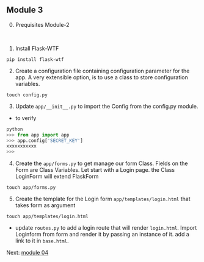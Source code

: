 ## Module 3

0. Prequisites 
Module-2
<br>

1. Install Flask-WTF
```shell
pip install flask-wtf
```
2. Create a configuration file containing configuration parameter for the app. A very extensible option, is to use a class to store configuration variables.
```shell
touch config.py
```

3. Update `app/__init__.py` to import the Config from the config.py module.
- to verify
```python
python
>>> from app import app
>>> app.config['SECRET_KEY']
xxxxxxxxxxx
>>>
```

4. Create the `app/forms.py` to get manage our form Class. Fields on the Form are Class Variables. Let start with a Login page. the Class LoginForm will extend FlaskForm
```shell
touch app/forms.py
```

5. Create the template for the Login form `app/templates/login.html` that takes form as argument
```shell
touch app/templates/login.html
```
- update `routes.py` to add a login route that will render `login.html`. Import Loginform from form and render it by passing an instance of it. add a link to it in `base.html`.


Next: [module 04](Notes_4.md)